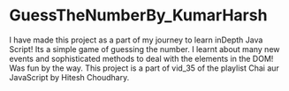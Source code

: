 # GuessTheNumberBy_KumarHarsh
I have made this project as a part of my journey to learn inDepth Java Script! Its a simple game of guessing the number. I learnt about many new events and sophisticated methods to deal with the elements in the DOM! Was fun by the way. This project is a part of vid_35 of the playlist Chai aur JavaScript by Hitesh Choudhary.
